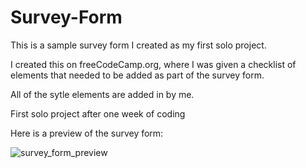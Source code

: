 # Survey-Form
This is a sample survey form I created as my first solo project.

I created this on freeCodeCamp.org, where I was given a checklist of elements that needed to be added as part of the survey form.

All of the sytle elements are added in by me.

First solo project after one week of coding

Here is a preview of the survey form:

![survey_form_preview](https://user-images.githubusercontent.com/110415606/182970154-91e232c8-99c7-460f-b46e-af81666e281a.PNG)
